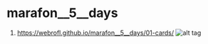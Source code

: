 # marafon__5__days
1) https://webrofl.github.io/marafon__5__days/01-cards/
![alt tag](https://prnt.sc/256owo5.png)​
